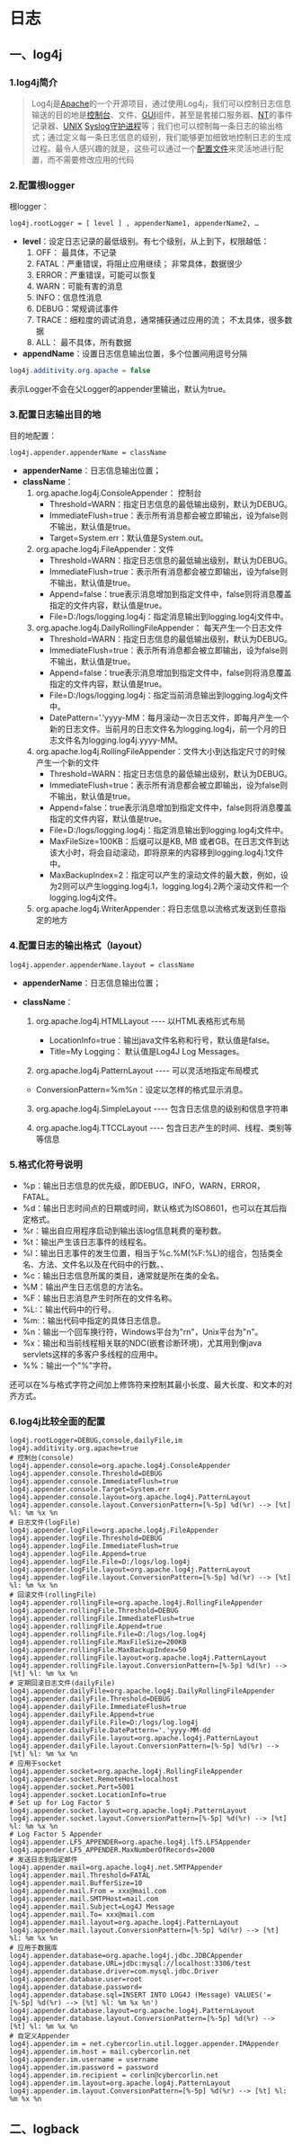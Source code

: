 # 日志

## 一、log4j

### 1.log4j简介

> Log4j是[Apache](https://baike.baidu.com/item/Apache/8512995)的一个开源项目，通过使用Log4j，我们可以控制日志信息输送的目的地是[控制台](https://baike.baidu.com/item/控制台/2438626)、文件、[GUI](https://baike.baidu.com/item/GUI)组件，甚至是套接口服务器、[NT](https://baike.baidu.com/item/NT/3443842)的事件记录器、[UNIX](https://baike.baidu.com/item/UNIX) [Syslog](https://baike.baidu.com/item/Syslog)[守护进程](https://baike.baidu.com/item/守护进程/966835)等；我们也可以控制每一条日志的输出格式；通过定义每一条日志信息的级别，我们能够更加细致地控制日志的生成过程。最令人感兴趣的就是，这些可以通过一个[配置文件](https://baike.baidu.com/item/配置文件/286550)来灵活地进行配置，而不需要修改应用的代码

### 2.配置根logger

根logger：

```Properties
log4j.rootLogger = [ level ] , appenderName1, appenderName2, …
```

- **level**：设定日志记录的最低级别。有七个级别，从上到下，权限越低：
  1. OFF： 最具体，不记录
  2. FATAL：严重错误，将阻止应用继续； 非常具体，数据很少
  3. ERROR：严重错误，可能可以恢复
  4. WARN：可能有害的消息
  5. INFO：信息性消息
  6. DEBUG：常规调试事件
  7. TRACE：细粒度的调试消息，通常捕获通过应用的流； 不太具体，很多数据
  8. ALL： 最不具体，所有数据
- **appendName**：设置日志信息输出位置，多个位置间用逗号分隔



```java
log4j.additivity.org.apache = false
```

表示Logger不会在父Logger的appender里输出，默认为true。

### 3.配置日志输出目的地

目的地配置：

```properties
log4j.appender.appenderName = className
```

- **appenderName**：日志信息输出位置；
- **className**：
  1. org.apache.log4j.ConsoleAppender：  控制台
     - Threshold=WARN：指定日志信息的最低输出级别，默认为DEBUG。
     - ImmediateFlush=true：表示所有消息都会被立即输出，设为false则不输出，默认值是true。
     - Target=System.err：默认值是System.out。
  2. org.apache.log4j.FileAppender：文件
     - Threshold=WARN：指定日志信息的最低输出级别，默认为DEBUG。
     - ImmediateFlush=true：表示所有消息都会被立即输出，设为false则不输出，默认值是true。
     - Append=false：true表示消息增加到指定文件中，false则将消息覆盖指定的文件内容，默认值是true。
     - File=D:/logs/logging.log4j：指定消息输出到logging.log4j文件中。
  3. org.apache.log4j.DailyRollingFileAppender： 每天产生一个日志文件
     - Threshold=WARN：指定日志信息的最低输出级别，默认为DEBUG。
     - ImmediateFlush=true：表示所有消息都会被立即输出，设为false则不输出，默认值是true。
     - Append=false：true表示消息增加到指定文件中，false则将消息覆盖指定的文件内容，默认值是true。
     - File=D:/logs/logging.log4j：指定当前消息输出到logging.log4j文件中。
     - DatePattern='.'yyyy-MM：每月滚动一次日志文件，即每月产生一个新的日志文件。当前月的日志文件名为logging.log4j，前一个月的日志文件名为logging.log4j.yyyy-MM。
  4. org.apache.log4j.RollingFileAppender：文件大小到达指定尺寸的时候产生一个新的文件
     - Threshold=WARN：指定日志信息的最低输出级别，默认为DEBUG。
     - ImmediateFlush=true：表示所有消息都会被立即输出，设为false则不输出，默认值是true。
     - Append=false：true表示消息增加到指定文件中，false则将消息覆盖指定的文件内容，默认值是true。
     - File=D:/logs/logging.log4j：指定消息输出到logging.log4j文件中。
     - MaxFileSize=100KB：后缀可以是KB, MB 或者GB。在日志文件到达该大小时，将会自动滚动，即将原来的内容移到logging.log4j.1文件中。
     - MaxBackupIndex=2：指定可以产生的滚动文件的最大数，例如，设为2则可以产生logging.log4j.1，logging.log4j.2两个滚动文件和一个logging.log4j文件。
  5. org.apache.log4j.WriterAppender：将日志信息以流格式发送到任意指定的地方 

### 4.配置日志的输出格式（layout）

```properties
log4j.appender.appenderName.layout = className
```

- **appenderName**：日志信息输出位置；

- **className**：

  1. org.apache.log4j.HTMLLayout  ----  以HTML表格形式布局
     - LocationInfo=true：输出java文件名称和行号，默认值是false。
     - Title=My Logging： 默认值是Log4J Log Messages。

  2. org.apache.log4j.PatternLayout  ----  可以灵活地指定布局模式

  - ConversionPattern=%m%n：设定以怎样的格式显示消息。

  3. org.apache.log4j.SimpleLayout  ---- 包含日志信息的级别和信息字符串

  4. org.apache.log4j.TTCCLayout ---- 包含日志产生的时间、线程、类别等等信息

### 5.格式化符号说明

- %p：输出日志信息的优先级，即DEBUG，INFO，WARN，ERROR，FATAL。
- %d：输出日志时间点的日期或时间，默认格式为ISO8601，也可以在其后指定格式。
- %r：输出自应用程序启动到输出该log信息耗费的毫秒数。
- %t：输出产生该日志事件的线程名。
- %l：输出日志事件的发生位置，相当于%c.%M(%F:%L)的组合，包括类全名、方法、文件名以及在代码中的行数。、
- %c：输出日志信息所属的类目，通常就是所在类的全名。
- %M：输出产生日志信息的方法名。
- %F：输出日志消息产生时所在的文件名称。
- %L:：输出代码中的行号。
- %m:：输出代码中指定的具体日志信息。
- %n：输出一个回车换行符，Windows平台为"rn"，Unix平台为"n"。
- %x：输出和当前线程相关联的NDC(嵌套诊断环境)，尤其用到像java servlets这样的多客户多线程的应用中。
- %%：输出一个"%"字符。

还可以在%与格式字符之间加上修饰符来控制其最小长度、最大长度、和文本的对齐方式。

### 6.log4j比较全面的配置

```properties
log4j.rootLogger=DEBUG,console,dailyFile,im
log4j.additivity.org.apache=true
# 控制台(console)
log4j.appender.console=org.apache.log4j.ConsoleAppender
log4j.appender.console.Threshold=DEBUG
log4j.appender.console.ImmediateFlush=true
log4j.appender.console.Target=System.err
log4j.appender.console.layout=org.apache.log4j.PatternLayout
log4j.appender.console.layout.ConversionPattern=[%-5p] %d(%r) --> [%t] %l: %m %x %n
# 日志文件(logFile)
log4j.appender.logFile=org.apache.log4j.FileAppender
log4j.appender.logFile.Threshold=DEBUG
log4j.appender.logFile.ImmediateFlush=true
log4j.appender.logFile.Append=true
log4j.appender.logFile.File=D:/logs/log.log4j
log4j.appender.logFile.layout=org.apache.log4j.PatternLayout
log4j.appender.logFile.layout.ConversionPattern=[%-5p] %d(%r) --> [%t] %l: %m %x %n
# 回滚文件(rollingFile)
log4j.appender.rollingFile=org.apache.log4j.RollingFileAppender
log4j.appender.rollingFile.Threshold=DEBUG
log4j.appender.rollingFile.ImmediateFlush=true
log4j.appender.rollingFile.Append=true
log4j.appender.rollingFile.File=D:/logs/log.log4j
log4j.appender.rollingFile.MaxFileSize=200KB
log4j.appender.rollingFile.MaxBackupIndex=50
log4j.appender.rollingFile.layout=org.apache.log4j.PatternLayout
log4j.appender.rollingFile.layout.ConversionPattern=[%-5p] %d(%r) --> [%t] %l: %m %x %n
# 定期回滚日志文件(dailyFile)
log4j.appender.dailyFile=org.apache.log4j.DailyRollingFileAppender
log4j.appender.dailyFile.Threshold=DEBUG
log4j.appender.dailyFile.ImmediateFlush=true
log4j.appender.dailyFile.Append=true
log4j.appender.dailyFile.File=D:/logs/log.log4j
log4j.appender.dailyFile.DatePattern='.'yyyy-MM-dd
log4j.appender.dailyFile.layout=org.apache.log4j.PatternLayout
log4j.appender.dailyFile.layout.ConversionPattern=[%-5p] %d(%r) --> [%t] %l: %m %x %n
# 应用于socket
log4j.appender.socket=org.apache.log4j.RollingFileAppender
log4j.appender.socket.RemoteHost=localhost
log4j.appender.socket.Port=5001
log4j.appender.socket.LocationInfo=true
# Set up for Log Factor 5
log4j.appender.socket.layout=org.apache.log4j.PatternLayout
log4j.appender.socket.layout.ConversionPattern=[%-5p] %d(%r) --> [%t] %l: %m %x %n
# Log Factor 5 Appender
log4j.appender.LF5_APPENDER=org.apache.log4j.lf5.LF5Appender
log4j.appender.LF5_APPENDER.MaxNumberOfRecords=2000
# 发送日志到指定邮件
log4j.appender.mail=org.apache.log4j.net.SMTPAppender
log4j.appender.mail.Threshold=FATAL
log4j.appender.mail.BufferSize=10
log4j.appender.mail.From = xxx@mail.com
log4j.appender.mail.SMTPHost=mail.com
log4j.appender.mail.Subject=Log4J Message
log4j.appender.mail.To= xxx@mail.com
log4j.appender.mail.layout=org.apache.log4j.PatternLayout
log4j.appender.mail.layout.ConversionPattern=[%-5p] %d(%r) --> [%t] %l: %m %x %n
# 应用于数据库
log4j.appender.database=org.apache.log4j.jdbc.JDBCAppender
log4j.appender.database.URL=jdbc:mysql://localhost:3306/test
log4j.appender.database.driver=com.mysql.jdbc.Driver
log4j.appender.database.user=root
log4j.appender.database.password=
log4j.appender.database.sql=INSERT INTO LOG4J (Message) VALUES('=[%-5p] %d(%r) --> [%t] %l: %m %x %n')
log4j.appender.database.layout=org.apache.log4j.PatternLayout
log4j.appender.database.layout.ConversionPattern=[%-5p] %d(%r) --> [%t] %l: %m %x %n
# 自定义Appender
log4j.appender.im = net.cybercorlin.util.logger.appender.IMAppender
log4j.appender.im.host = mail.cybercorlin.net
log4j.appender.im.username = username
log4j.appender.im.password = password
log4j.appender.im.recipient = corlin@cybercorlin.net
log4j.appender.im.layout=org.apache.log4j.PatternLayout
log4j.appender.im.layout.ConversionPattern=[%-5p] %d(%r) --> [%t] %l: %m %x %n
```



## 二、logback









